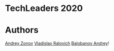 # TechLeaders 2020

# Authors

[Andrey Zonov](https://github.com/azonov)
[Vladislav Ralovich](https://github.com/Vonckad)
[Balobanov Andrey](https://github.com/AndreiBP)!
